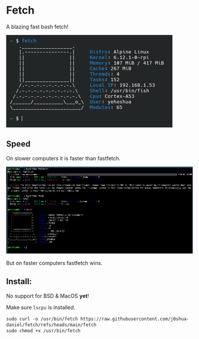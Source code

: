 # Fetch
A blazing fast bash fetch!

![alt text](https://github.com/j0shua-daniel/images/blob/main/2024-12-29_15-01.png)

## Speed

On slower computers it is faster than fastfetch.

![img](https://github.com/j0shua-daniel/images/blob/main/fetch.png?raw=true)

But on faster computers fastfetch wins.

## Install:
No support for BSD & MacOS **yet**!

Make sure `lscpu` is installed.

```
sudo curl -o /usr/bin/fetch https://raw.githubusercontent.com/j0shua-daniel/fetch/refs/heads/main/fetch
sudo chmod +x /usr/bin/fetch
```


